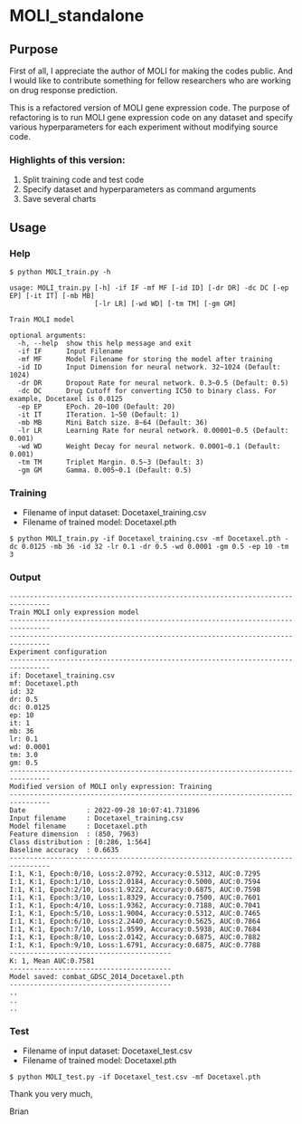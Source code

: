 # MOLI_standalone

## Purpose
First of all, I appreciate the author of MOLI for making the codes public. And I would like to contribute something for fellow researchers who are working on drug response prediction.

This is a refactored version of MOLI gene expression code. The purpose of refactoring is to run MOLI gene expression code on any dataset and specify various hyperparameters for each experiment without modifying source code.

### Highlights of this version:

1. Split training code and test code
2. Specify dataset and hyperparameters as command arguments
3. Save several charts

## Usage

### Help

```
$ python MOLI_train.py -h

usage: MOLI_train.py [-h] -if IF -mf MF [-id ID] [-dr DR] -dc DC [-ep EP] [-it IT] [-mb MB]
                     [-lr LR] [-wd WD] [-tm TM] [-gm GM]

Train MOLI model

optional arguments:
  -h, --help  show this help message and exit
  -if IF      Input Filename
  -mf MF      Model Filename for storing the model after training
  -id ID      Input Dimension for neural network. 32~1024 (Default: 1024)
  -dr DR      Dropout Rate for neural network. 0.3~0.5 (Default: 0.5)
  -dc DC      Drug Cutoff for converting IC50 to binary class. For example, Docetaxel is 0.0125
  -ep EP      EPoch. 20~100 (Default: 20)
  -it IT      ITeration. 1~50 (Default: 1)
  -mb MB      Mini Batch size. 8~64 (Default: 36)
  -lr LR      Learning Rate for neural network. 0.00001~0.5 (Default: 0.001)
  -wd WD      Weight Decay for neural network. 0.0001~0.1 (Default: 0.001)
  -tm TM      Triplet Margin. 0.5~3 (Default: 3)
  -gm GM      Gamma. 0.005~0.1 (Default: 0.5)

```

### Training

- Filename of input dataset: Docetaxel_training.csv
- Filename of trained model: Docetaxel.pth

```
$ python MOLI_train.py -if Docetaxel_training.csv -mf Docetaxel.pth -dc 0.0125 -mb 36 -id 32 -lr 0.1 -dr 0.5 -wd 0.0001 -gm 0.5 -ep 10 -tm 3
```

### Output

```
--------------------------------------------------------------------------------
Train MOLI only expression model
--------------------------------------------------------------------------------
--------------------------------------------------------------------------------
Experiment configuration
--------------------------------------------------------------------------------
if: Docetaxel_training.csv
mf: Docetaxel.pth
id: 32
dr: 0.5
dc: 0.0125
ep: 10
it: 1
mb: 36
lr: 0.1
wd: 0.0001
tm: 3.0
gm: 0.5
--------------------------------------------------------------------------------
Modified version of MOLI only expression: Training
--------------------------------------------------------------------------------
Date               : 2022-09-28 10:07:41.731896
Input filename     : Docetaxel_training.csv
Model filename     : Docetaxel.pth
Feature dimension  : (850, 7963)
Class distribution : [0:286, 1:564]
Baseline accuracy  : 0.6635
--------------------------------------------------------------------------------
I:1, K:1, Epoch:0/10, Loss:2.0792, Accuracy:0.5312, AUC:0.7295
I:1, K:1, Epoch:1/10, Loss:2.0184, Accuracy:0.5000, AUC:0.7594
I:1, K:1, Epoch:2/10, Loss:1.9222, Accuracy:0.6875, AUC:0.7598
I:1, K:1, Epoch:3/10, Loss:1.8329, Accuracy:0.7500, AUC:0.7601
I:1, K:1, Epoch:4/10, Loss:1.9362, Accuracy:0.7188, AUC:0.7041
I:1, K:1, Epoch:5/10, Loss:1.9004, Accuracy:0.5312, AUC:0.7465
I:1, K:1, Epoch:6/10, Loss:2.2440, Accuracy:0.5625, AUC:0.7864
I:1, K:1, Epoch:7/10, Loss:1.9599, Accuracy:0.5938, AUC:0.7684
I:1, K:1, Epoch:8/10, Loss:2.0142, Accuracy:0.6875, AUC:0.7882
I:1, K:1, Epoch:9/10, Loss:1.6791, Accuracy:0.6875, AUC:0.7788
----------------------------------------
K: 1, Mean AUC:0.7581
----------------------------------------
Model saved: combat_GDSC_2014_Docetaxel.pth
----------------------------------------
..
..
..
```

### Test

- Filename of input dataset: Docetaxel_test.csv
- Filename of trained model: Docetaxel.pth

```
$ python MOLI_test.py -if Docetaxel_test.csv -mf Docetaxel.pth
```
Thank you very much,


Brian

